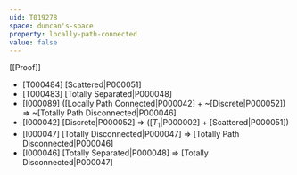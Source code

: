```yaml
---
uid: T019278
space: duncan's-space
property: locally-path-connected
value: false
---
```

[[Proof]]

* [T000484] [Scattered|P000051]
* [T000483] [Totally Separated|P000048]
* [I000089] ([Locally Path Connected|P000042] + ~[Discrete|P000052]) => ~[Totally Path Disconnected|P000046]
* [I000042] [Discrete|P000052] => ([$T_1$|P000002] + [Scattered|P000051])
* [I000047] [Totally Disconnected|P000047] => [Totally Path Disconnected|P000046]
* [I000046] [Totally Separated|P000048] => [Totally Disconnected|P000047]

